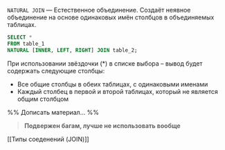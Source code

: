 `NATURAL JOIN` — Естественное объединение. Cоздаёт неявное объединение на основе одинаковых имён столбцов в объединяемых таблицах.

```sql
SELECT *
FROM table_1
NATURAL [INNER, LEFT, RIGHT] JOIN table_2;
```

При использовании звёздочки (\*) в списке выбора – вывод будет содержать следующие столбцы:

-   Все общие столбцы в обеих таблицах, с одинаковыми именами
-   Каждый столбец в первой и второй таблицах, который не является общим столбцом

%%
	Дописать материал…
%%

>**Подвержен багам, лучше не использовать вообще**

[[Типы соеденений (JOIN)]]